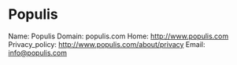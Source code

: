 
# Populis

Name: Populis
Domain: populis.com
Home: http://www.populis.com
Privacy_policy: http://www.populis.com/about/privacy
Email: info@populis.com

